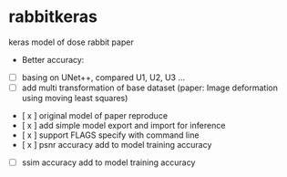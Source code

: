 # rabbitkeras
keras model of dose rabbit paper 

* Better accuracy:
- [ ] basing on UNet++, compared U1, U2, U3 ... 
- [ ] add multi transformation of base dataset (paper: Image deformation using moving least squares)

- [ x ] original model of paper reproduce
- [ x ] add simple model export and import for inference
- [ x ] support FLAGS specify with command line
- [ x ] psnr accuracy add to model training accuracy
- [ ] ssim accuracy add to model training accuracy


